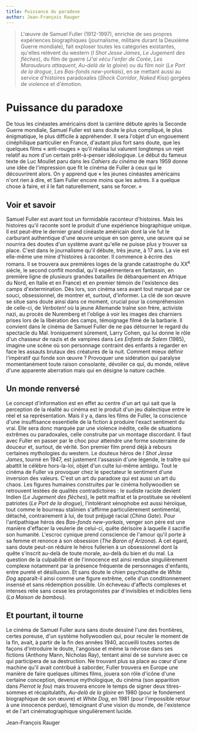 ```yaml
---
title: Puissance du paradoxe
author: Jean-François Rauger
---
```


> L'œuvre de Samuel Fuller (1912-1997), enrichie de ses propres expériences biographiques (journalisme, militaire durant la Deuxième Guerre mondiale), fait exploser toutes les catégories existantes, qu'elles relèvent du western (_I Shot Jesse James_, _Le Jugement des flèches_), du film de guerre (_J'ai vécu l'enfer de Corée_, _Les Maraudeurs attaquent_, _Au-delà de la gloire_) ou du film noir (_Le Port de la drogue_, _Les Bas-fonds new-yorkais_), en se mettant aussi au service d'histoires paradoxales (_Shock Corridor_, _Naked Kiss_) gorgées de violence et d'émotion.

# Puissance du paradoxe

De tous les cinéastes américains dont la carrière débute après la Seconde Guerre mondiale, Samuel Fuller est sans doute le plus compliqué, le plus énigmatique, le plus difficile à appréhender. Il sera l'objet d'un engouement cinéphilique particulier en France, d'autant plus fort sans doute, que les quelques films « anti-rouges » qu'il réalisa lui valurent longtemps un rejet relatif au nom d'un certain prêt-à-penser idéologique. Le début du fameux texte de Luc Moullet paru dans les _Cahiers du cinéma_ de mars 1959 donne une idée de l'impression que fit le cinéma de Fuller à ceux qui le découvrirent alors. On y apprend que « les jeunes cinéastes américains n'ont rien à dire, et Sam Fuller encore moins que les autres. Il a quelque chose à faire, et il le fait naturellement, sans se forcer. »

## Voir et savoir

Samuel Fuller est avant tout un formidable raconteur d'histoires. Mais les histoires qu'il raconte sont le produit d'une expérience biographique unique. Il est peut-être le dernier grand cinéaste américain dont la vie fut le carburant authentique d'une œuvre unique en son genre, une œuvre qui se nourrira des doutes d'un système avant qu'elle ne puisse plus y trouver sa place. C'est dans le journalisme qu'il débute, très jeune, à 17 ans. La vie est elle-même une mine d'histoires à raconter. Il commence à écrire des romans. Il se trouvera aux premières loges de la grande catastrophe du XX<sup>e</sup> siècle, le second conflit mondial, qu'il expérimentera en fantassin, en première ligne de plusieurs grandes batailles (le débarquement en Afrique du Nord, en Italie et en France) et en premier témoin de l'existence des camps d'extermination. Dès lors, son cinéma sera avant tout marqué par ce souci, obsessionnel, de montrer et, surtout, d'informer. La clé de son œuvre se situe sans doute ainsi dans ce moment, crucial pour la compréhension de celle-ci, de _Verboten!_ où la jeune Allemande traîne son frère, activiste nazi, au procès de Nuremberg et l'oblige à voir les images des charniers prises lors de la libération des camps, témoignage filmé de la barbarie. Il convient dans le cinéma de Samuel Fuller de ne pas détourner le regard du spectacle du Mal. Ironiquement sûrement, Larry Cohen, qui lui donne le rôle d'un chasseur de nazis et de vampires dans _Les Enfants de Salem_ (1985), imagine une scène où son personnage contraint des enfants à regarder en face les assauts brutaux des créatures de la nuit. Comment mieux définir l'impératif qui fonde son œuvre ? Provoquer une sidération qui paralyse momentanément toute raison consolante, dévoiler ce qui, du monde, relève d'une apparente aberration mais qui en désigne la nature cachée.

## Un monde renversé

Le concept d'information est en effet au centre d'un art qui sait que la perception de la réalité au cinéma est le produit d'un jeu dialectique entre le réel et sa représentation. Mais il y a, dans les films de Fuller, la conscience d'une insuffisance essentielle de la fiction à produire l'exact sentiment du vrai. Elle sera donc marquée par une violence inédite, celle de situations extrêmes ou paradoxales, celle construite par un montage discordant. Il faut avec Fuller en passer par le choc pour atteindre une forme souterraine de douceur et, surtout, de vérité. Son premier film prend déjà à rebours certaines mythologies du western. Le douteux héros de _I Shot Jesse James_, tourné en 1947, est justement l'assassin d'une légende, le traître qui abattit le célèbre hors-la-loi, objet d'un culte lui-même ambigu. Tout le cinéma de Fuller va provoquer chez le spectateur le sentiment d'une inversion des valeurs. C'est un art du paradoxe qui est aussi un art du chaos. Les figures humaines construites par le cinéma hollywoodien se retrouvent lestées de qualités contradictoires : le sudiste raciste devient Indien (_Le Jugement des flèches_), le petit malfrat et la prostituée se révèlent patriotes (_Le Port de la drogue_), l'intolérant xénophobe est aussi héroïque, tout comme le bourreau stalinien s'affirme particulièrement sentimental, détaché, contrairement à lui, de tout préjugé racial (_China Gate_). Pour l'antipathique héros des _Bas-fonds new-yorkais_, venger son père est une manière d'effacer la veulerie de celui-ci, quête dérisoire à laquelle il sacrifie son humanité. L'escroc cynique prend conscience de l'amour qu'il porte à sa femme et renonce à son obsession (_The Baron of Arizona_). À cet égard, sans doute peut-on réduire le héros fullerien à un obsessionnel dont la quête s'inscrit au-delà de toute morale, au-delà du bien et du mal. La question de la culpabilité et de l'innocence est ainsi rendue singulièrement complexe notamment par la présence fréquente de personnages d'enfants, entre pureté et désillusion. Et sans doute le chien psychopathe de _White Dog_ apparaît-il ainsi comme une figure extrême, celle d'un conditionnement insensé et sans rédemption possible. Un écheveau d'affects complexes et intenses relie sans cesse les protagonistes par d'invisibles et indicibles liens (_La Maison de bambou_).

## Et pourtant, il tourne

Le cinéma de Samuel Fuller aura sans doute dessiné l'une des frontières, certes poreuse, d'un système hollywoodien qui, pour reculer le moment de la fin, avait, à partir de la fin des années 1940, accueilli toutes sortes de façons d'introduire le doute, l'angoisse et même la névrose dans ses fictions (Anthony Mann, Nicholas Ray), tentant ainsi de se survivre avec ce qui participera de sa destruction. Ne trouvant plus sa place au cœur d'une machine qu'il avait contribué à saborder, Fuller trouvera en Europe une manière de faire quelques ultimes films, jouera son rôle d'icône d'une certaine conception, devenue mythologique, du cinéma (son apparition dans _Pierrot le fou_) mais trouvera encore le temps de signer deux titres-sommes et récapitulatifs, _Au-delà de la gloire_ en 1980 (pour le fondement biographique de son œuvre) et _White Dog_, en 1981 (pour l'impossible retour à une innocence perdue), témoignant d'une vision du monde, de l'existence et de l'art cinématographique singulièrement lucide.

Jean-François Rauger
